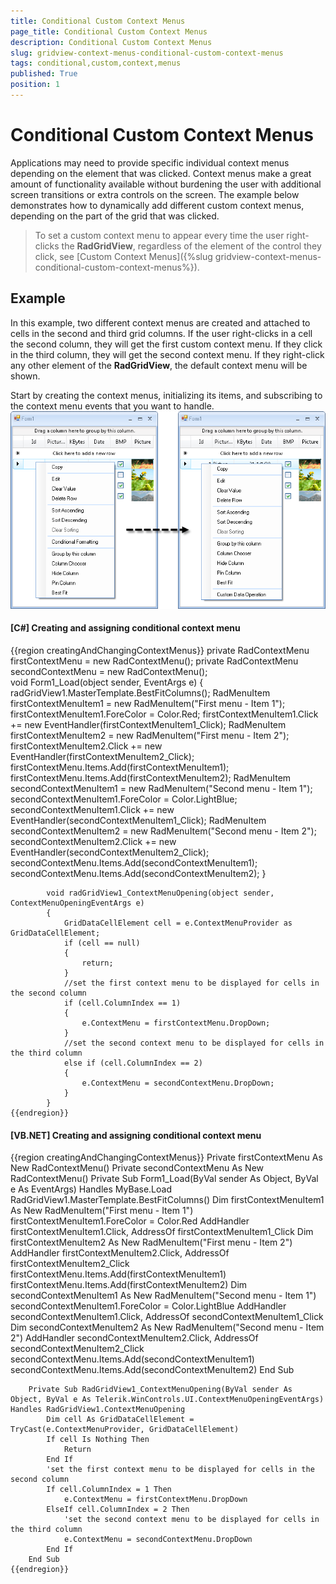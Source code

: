 ```yaml
---
title: Conditional Custom Context Menus
page_title: Conditional Custom Context Menus
description: Conditional Custom Context Menus
slug: gridview-context-menus-conditional-custom-context-menus
tags: conditional,custom,context,menus
published: True
position: 1
---
```


# Conditional Custom Context Menus



Applications may need to provide specific individual context menus depending on the element that was clicked. Context menus make a great amount of functionality available without burdening the user with additional screen transitions or extra controls on the screen. The example below demonstrates how to dynamically add different custom context menus, depending on the part of the grid that was clicked.

>To set a custom context menu to appear every time the user right-clicks the __RadGridView__, regardless of the element of the control they click, see [Custom Context Menus]({%slug gridview-context-menus-conditional-custom-context-menus%}).

## Example

In this example, two different context menus are created and attached to cells in the second and third grid columns. If the user right-clicks in a cell the second column, they will get the first custom context menu. If they click in the third column, they will get the second context menu. If they right-click any other element of the __RadGridView__, the default context menu will be shown.

Start by creating the context menus, initializing its items, and subscribing to the context menu events that you want to handle.![gridview-context-menus-modifying-the-default-context-menu 001](images/gridview-context-menus-modifying-the-default-context-menu001.png)

#### __[C#] Creating and assigning conditional context menu__

{{region creatingAndChangingContextMenus}}
	        private RadContextMenu firstContextMenu = new RadContextMenu();
	        private RadContextMenu secondContextMenu = new RadContextMenu();    
	        void Form1_Load(object sender, EventArgs e)
	        {
	            radGridView1.MasterTemplate.BestFitColumns();
	            RadMenuItem firstContextMenuItem1 = new RadMenuItem("First menu - Item 1");
	            firstContextMenuItem1.ForeColor = Color.Red;
	            firstContextMenuItem1.Click += new EventHandler(firstContextMenuItem1_Click);
	            RadMenuItem firstContextMenuItem2 = new RadMenuItem("First menu - Item 2");
	            firstContextMenuItem2.Click += new EventHandler(firstContextMenuItem2_Click);
	            firstContextMenu.Items.Add(firstContextMenuItem1);
	            firstContextMenu.Items.Add(firstContextMenuItem2);
	            RadMenuItem secondContextMenuItem1 = new RadMenuItem("Second menu - Item 1");
	            secondContextMenuItem1.ForeColor = Color.LightBlue;
	            secondContextMenuItem1.Click += new EventHandler(secondContextMenuItem1_Click);
	            RadMenuItem secondContextMenuItem2 = new RadMenuItem("Second menu - Item 2");
	            secondContextMenuItem2.Click += new EventHandler(secondContextMenuItem2_Click);
	            secondContextMenu.Items.Add(secondContextMenuItem1);
	            secondContextMenu.Items.Add(secondContextMenuItem2);
	        }
	
	        void radGridView1_ContextMenuOpening(object sender, ContextMenuOpeningEventArgs e)
	        {
	            GridDataCellElement cell = e.ContextMenuProvider as GridDataCellElement;
	            if (cell == null)
	            {
	                return;
	            }
	            //set the first context menu to be displayed for cells in the second column   
	            if (cell.ColumnIndex == 1)
	            {
	                e.ContextMenu = firstContextMenu.DropDown;
	            }
	            //set the second context menu to be displayed for cells in the third column   
	            else if (cell.ColumnIndex == 2)
	            {
	                e.ContextMenu = secondContextMenu.DropDown;
	            }
	        }
	{{endregion}}



#### __[VB.NET] Creating and assigning conditional context menu__

{{region creatingAndChangingContextMenus}}
	    Private firstContextMenu As New RadContextMenu()
	    Private secondContextMenu As New RadContextMenu()
	    Private Sub Form1_Load(ByVal sender As Object, ByVal e As EventArgs) Handles MyBase.Load
	        RadGridView1.MasterTemplate.BestFitColumns()
	        Dim firstContextMenuItem1 As New RadMenuItem("First menu - Item 1")
	        firstContextMenuItem1.ForeColor = Color.Red
	        AddHandler firstContextMenuItem1.Click, AddressOf firstContextMenuItem1_Click
	        Dim firstContextMenuItem2 As New RadMenuItem("First menu - Item 2")
	        AddHandler firstContextMenuItem2.Click, AddressOf firstContextMenuItem2_Click
	        firstContextMenu.Items.Add(firstContextMenuItem1)
	        firstContextMenu.Items.Add(firstContextMenuItem2)
	        Dim secondContextMenuItem1 As New RadMenuItem("Second menu - Item 1")
	        secondContextMenuItem1.ForeColor = Color.LightBlue
	        AddHandler secondContextMenuItem1.Click, AddressOf secondContextMenuItem1_Click
	        Dim secondContextMenuItem2 As New RadMenuItem("Second menu - Item 2")
	        AddHandler secondContextMenuItem2.Click, AddressOf secondContextMenuItem2_Click
	        secondContextMenu.Items.Add(secondContextMenuItem1)
	        secondContextMenu.Items.Add(secondContextMenuItem2)
	    End Sub
	
	    Private Sub RadGridView1_ContextMenuOpening(ByVal sender As Object, ByVal e As Telerik.WinControls.UI.ContextMenuOpeningEventArgs) Handles RadGridView1.ContextMenuOpening
	        Dim cell As GridDataCellElement = TryCast(e.ContextMenuProvider, GridDataCellElement)
	        If cell Is Nothing Then
	            Return
	        End If
	        'set the first context menu to be displayed for cells in the second column
	        If cell.ColumnIndex = 1 Then
	            e.ContextMenu = firstContextMenu.DropDown
	        ElseIf cell.ColumnIndex = 2 Then
	            'set the second context menu to be displayed for cells in the third column
	            e.ContextMenu = secondContextMenu.DropDown
	        End If
	    End Sub
	{{endregion}}


